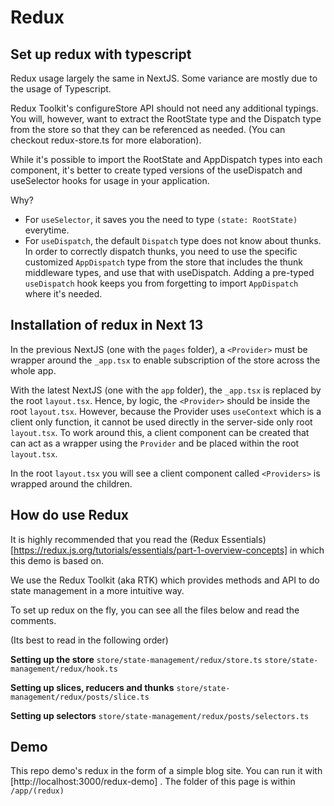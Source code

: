 # Redux

## Set up redux with typescript

Redux usage largely the same in NextJS. Some variance are mostly due to the usage of Typescript.

Redux Toolkit's configureStore API should not need any additional typings. You will, however, want to extract the RootState type and the Dispatch type from the store so that they can be referenced as needed. (You can checkout redux-store.ts for more elaboration).

While it's possible to import the RootState and AppDispatch types into each component, it's better to create typed versions of the useDispatch and useSelector hooks for usage in your application.

Why?
- For `useSelector`, it saves you the need to type `(state: RootState)` everytime. 
- For `useDispatch`, the default `Dispatch` type does not know about thunks. In order to correctly dispatch thunks, you need to use the specific customized `AppDispatch` type from the store that includes the thunk middleware types, and use that with useDispatch. Adding a pre-typed `useDispatch` hook keeps you from forgetting to import `AppDispatch` where it's needed.

## Installation of redux in Next 13

In the previous NextJS (one with the `pages` folder),  a `<Provider>` must be wrapper around the `_app.tsx` to enable subscription of the store across the whole app. 

With the latest NextJS (one with the `app` folder), the `_app.tsx` is replaced by the root `layout.tsx`. Hence, by logic, the `<Provider>` should be inside the root `layout.tsx`. However, because the Provider uses `useContext` which is a client only function, it cannot be used directly in the server-side only root `layout.tsx`. To work around this, a client component can be created that can act as a wrapper using the `Provider` and be placed within the root `layout.tsx`. 

In the root `layout.tsx` you will see a client component called `<Providers>` is wrapped around the children. 

## How do use Redux

It is highly recommended that you read the (Redux Essentials)[https://redux.js.org/tutorials/essentials/part-1-overview-concepts] in which this demo is based on.

We use the Redux Toolkit (aka RTK) which provides methods and API to do state management in a more intuitive way. 

To set up redux on the fly, you can see all the files below and read the comments.

(Its best to read in the following order)

**Setting up the store**
`store/state-management/redux/store.ts`
`store/state-management/redux/hook.ts`

**Setting up slices, reducers and thunks**
`store/state-management/redux/posts/slice.ts`

**Setting up selectors**
`store/state-management/redux/posts/selectors.ts`

## Demo

This repo demo's redux in the form of a simple blog site. You can run it with [http://localhost:3000/redux-demo] .
The folder of this page is within `/app/(redux)`
